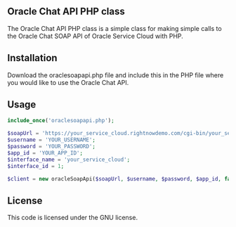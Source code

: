 ## Oracle Chat API PHP class

The Oracle Chat API PHP class is a simple class for making simple calls to the Oracle Chat SOAP API of Oracle Service Cloud with PHP.

## Installation

Download the oraclesoapapi.php file and include this in the PHP file where you would like to use the Oracle Chat API.

## Usage

```php
include_once('oraclesoapapi.php');

$soapUrl = 'https://your_service_cloud.rightnowdemo.com/cgi-bin/your_service_cloud.cfg/services/chat_soap';
$username = 'YOUR_USERNAME';
$password = 'YOUR_PASSWORD';
$app_id = 'YOUR_APP_ID';
$interface_name = 'your_service_cloud';
$interface_id = 1;

$client = new oracleSoapApi($soapUrl, $username, $password, $app_id, false, $interface_id, $interface_name);
```

## License

This code is licensed under the GNU license.
